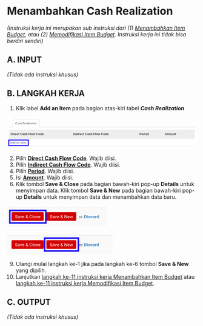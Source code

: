 # Menambahkan Cash Realization

*(Instruksi kerja ini merupakan sub instruksi dari (1) [Menambahkan Item Budget](./menambahkan-item-budget.md), atau (2) [Memodifikasi Item Budget](./memodifikasi-item-budget.md). Instruksi kerja ini tidak bisa berdiri sendiri)*

## A. INPUT

*(Tidak ada instruksi khusus)*

## B. LANGKAH KERJA

1. Klik label **Add an Item** pada bagian atas-kiri tabel ***Cash Realization***

![](../../img/financial-budget/label-add-item-cash-realization.png)

2. Pilih **[Direct Cash Flow Code](./penjelasan.md#field-budget-items-tab-cash-direct)**. Wajib diisi.
3. Pilih **[Indirect Cash Flow Code](./penjelasan.md#field-budget-items-tab-cash-indirect)**. Wajib diisi.
4. Pilih **[Period](./penjelasan.md#field-budget-items-tab-cash-period)**. Wajib diisi.
5. Isi **[Amount](./penjelasan.md#field-budget-items-tab-cash-amount)**. Wajib diisi.
6. Klik tombol **Save & Close** pada bagian bawah-kiri pop-up **Details** untuk menyimpan data. Klik tombol **Save & New** pada bagian bawah-kiri pop-up **Details** untuk menyimpan data dan menambahkan data baru.

![](../../img/financial-budget/tombol-save-close-cash.png)

![](../../img/financial-budget/tombol-save-new-cash.png)

9. Ulangi mulai langkah ke-1 jika pada langkah ke-6 tombol **Save & New** yang dipilih.
10. Lanjutkan [langkah ke-11 instruksi kerja Menambahkan Item Budget](./menambahkan-item-budget.md#l11) atau [langkah ke-11 instruksi kerja Memodifikasi Item Budget](./memodifikasi-item-budget.md#l11).

## C. OUTPUT

*(Tidak ada instruksi khusus)*
